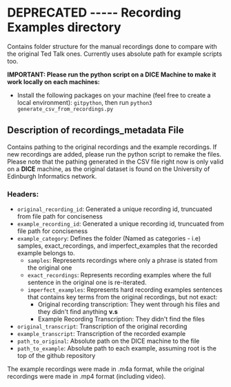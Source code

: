 # DEPRECATED ----- Recording Examples directory
Contains folder structure for the manual recordings done to compare with the original Ted Talk ones.  Currently uses absolute path for example scripts too. 



**IMPORTANT: Please run the python script on a DICE Machine to make it work locally on each machines:**
- Install the following packages on your machine (feel free to create a local environment): `gitpython`, 
then run `python3 generate_csv_from_recordings.py`

## Description of recordings_metadata File
Contains pathing to the original recordings and the example recordings. If new recordings are added, please run the python script to remake the files. Please note that the pathing generated in the CSV file right now is only valid on a **DICE** machine, as the original dataset is found on the University of Edinburgh Informatics network.

### Headers:
- `original_recording_id`: Generated a unique recording id, truncuated from file path for conciseness
- `example_recording_id`: Generated a unique recording id, truncuated from file path for conciseness
- `example_category`: Defines the folder (Named as categories - i.e) samples, exact_recordings, and imperfect_examples that the recorded example belongs to.
  - `samples`: Represents recordings where only a phrase is stated from the original one
  - `exact_recordings`: Represents recording examples where the full sentence in the original one is re-iterated.
  - `imperfect_examples`: Represents hard recording examples sentences that contains key terms from the original recordings, but not exact:
    - Original recording transcription: They went through his files and they didn't find anything **v.s** 
    - Example Recording Transcription: They didn't find the files
- `original_transcript`: Transcription of the original recording
- `example_transcript`: Transcription of the recorded example
- `path_to_original`: Absolute path on the DICE machine to the file
- `path_to_example`: Absolute path to each example, assuming root is the top of the github repository


The example recordings were made in .m4a format, while the original recordings were made in .mp4 format (including video).
